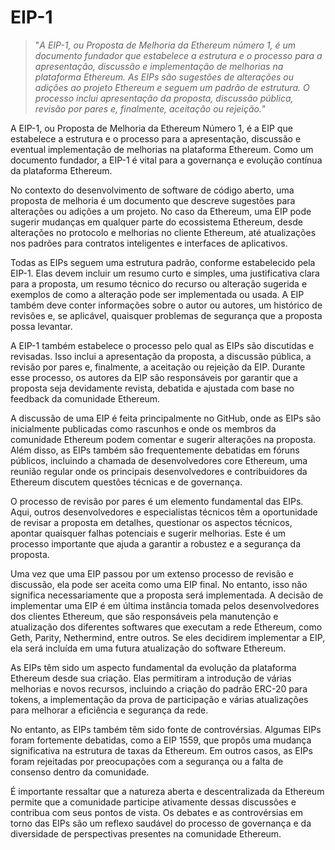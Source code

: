 # EIP-1

>"*A EIP-1, ou Proposta de Melhoria da Ethereum número 1, é um documento fundador que estabelece a estrutura e o processo para a apresentação, discussão e implementação de melhorias na plataforma Ethereum. As EIPs são sugestões de alterações ou adições ao projeto Ethereum e seguem um padrão de estrutura. O processo inclui apresentação da proposta, discussão pública, revisão por pares e, finalmente, aceitação ou rejeição.*"

A EIP-1, ou Proposta de Melhoria da Ethereum Número 1, é a EIP que estabelece a estrutura e o processo para a apresentação, discussão e eventual implementação de melhorias na plataforma Ethereum. Como um documento fundador, a EIP-1 é vital para a governança e evolução contínua da plataforma Ethereum.

No contexto do desenvolvimento de software de código aberto, uma proposta de melhoria é um documento que descreve sugestões para alterações ou adições a um projeto. No caso da Ethereum, uma EIP pode sugerir mudanças em qualquer parte do ecossistema Ethereum, desde alterações no protocolo e melhorias no cliente Ethereum, até atualizações nos padrões para contratos inteligentes e interfaces de aplicativos.

Todas as EIPs seguem uma estrutura padrão, conforme estabelecido pela EIP-1. Elas devem incluir um resumo curto e simples, uma justificativa clara para a proposta, um resumo técnico do recurso ou alteração sugerida e exemplos de como a alteração pode ser implementada ou usada. A EIP também deve conter informações sobre o autor ou autores, um histórico de revisões e, se aplicável, quaisquer problemas de segurança que a proposta possa levantar.

A EIP-1 também estabelece o processo pelo qual as EIPs são discutidas e revisadas. Isso inclui a apresentação da proposta, a discussão pública, a revisão por pares e, finalmente, a aceitação ou rejeição da EIP. Durante esse processo, os autores da EIP são responsáveis por garantir que a proposta seja devidamente revista, debatida e ajustada com base no feedback da comunidade Ethereum.

A discussão de uma EIP é feita principalmente no GitHub, onde as EIPs são inicialmente publicadas como rascunhos e onde os membros da comunidade Ethereum podem comentar e sugerir alterações na proposta. Além disso, as EIPs também são frequentemente debatidas em fóruns públicos, incluindo a chamada de desenvolvedores core Ethereum, uma reunião regular onde os principais desenvolvedores e contribuidores da Ethereum discutem questões técnicas e de governança.

O processo de revisão por pares é um elemento fundamental das EIPs. Aqui, outros desenvolvedores e especialistas técnicos têm a oportunidade de revisar a proposta em detalhes, questionar os aspectos técnicos, apontar quaisquer falhas potenciais e sugerir melhorias. Este é um processo importante que ajuda a garantir a robustez e a segurança da proposta.

Uma vez que uma EIP passou por um extenso processo de revisão e discussão, ela pode ser aceita como uma EIP final. No entanto, isso não significa necessariamente que a proposta será implementada. A decisão de implementar uma EIP é em última instância tomada pelos desenvolvedores dos clientes Ethereum, que são responsáveis pela manutenção e atualização dos diferentes softwares que executam a rede Ethereum, como Geth, Parity, Nethermind, entre outros. Se eles decidirem implementar a EIP, ela será incluída em uma futura atualização do software Ethereum.

As EIPs têm sido um aspecto fundamental da evolução da plataforma Ethereum desde sua criação. Elas permitiram a introdução de várias melhorias e novos recursos, incluindo a criação do padrão ERC-20 para tokens, a implementação da prova de participação e várias atualizações para melhorar a eficiência e segurança da rede.

No entanto, as EIPs também têm sido fonte de controvérsias. Algumas EIPs foram fortemente debatidas, como a EIP 1559, que propôs uma mudança significativa na estrutura de taxas da Ethereum. Em outros casos, as EIPs foram rejeitadas por preocupações com a segurança ou a falta de consenso dentro da comunidade.

É importante ressaltar que a natureza aberta e descentralizada da Ethereum permite que a comunidade participe ativamente dessas discussões e contribua com seus pontos de vista. Os debates e as controvérsias em torno das EIPs são um reflexo saudável do processo de governança e da diversidade de perspectivas presentes na comunidade Ethereum.